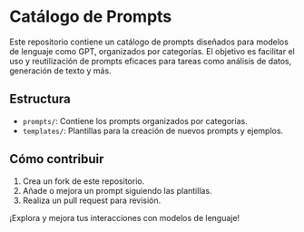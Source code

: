 # Catálogo de Prompts

Este repositorio contiene un catálogo de prompts diseñados para modelos de lenguaje como GPT, organizados por categorías. El objetivo es facilitar el uso y reutilización de prompts eficaces para tareas como análisis de datos, generación de texto y más.

## Estructura
- `prompts/`: Contiene los prompts organizados por categorías.
- `templates/`: Plantillas para la creación de nuevos prompts y ejemplos.

## Cómo contribuir
1. Crea un fork de este repositorio.
2. Añade o mejora un prompt siguiendo las plantillas.
3. Realiza un pull request para revisión.

¡Explora y mejora tus interacciones con modelos de lenguaje!
